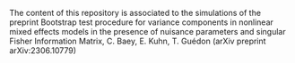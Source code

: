 The content of this repository is associated to the simulations of the preprint Bootstrap test procedure for variance components in nonlinear mixed effects models in the presence of nuisance parameters and singular Fisher Information Matrix, C. Baey, E. Kuhn, T. Guédon  (arXiv preprint arXiv:2306.10779)
